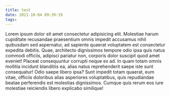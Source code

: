 ```yaml
---
title: test
date: 2021-10-04 09:39:19
tags:
---
```

Lorem ipsum dolor sit amet consectetur adipisicing elit. Molestiae harum cupiditate recusandae praesentium omnis impedit accusamus nihil quibusdam sed aspernatur, ad sapiente quaerat voluptatem est consectetur expedita debitis. Quae, architecto dignissimos tempore odio ipsa quis natus commodi officiis, adipisci pariatur non, corporis dolor suscipit quod amet eveniet! Placeat consequuntur corrupti neque ex ad. In quam totam omnis mollitia incidunt blanditiis ea, alias natus reprehenderit saepe iste sunt consequatur! Odio saepe libero ipsa? Sunt impedit totam quaerat, eum vitae, officiis doloribus alias asperiores voluptatibus, quis repudiandae beatae perferendis est molestias dignissimos. Cumque quis rerum eos iure molestiae reiciendis libero explicabo similique!